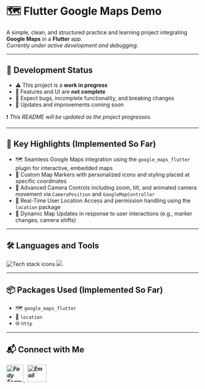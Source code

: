 # 🗺️ Flutter Google Maps Demo

A simple, clean, and structured practice and learning project integrating **Google Maps** in a **Flutter** app.  
*Currently under active development and debugging.*

---

## 🚧 Development Status

- ⚠️ This project is a **work in progress**  
- 🚫 Features and UI are **not complete**  
- 🐞 Expect bugs, incomplete functionality, and breaking changes  
- 🔄 Updates and improvements coming soon

❗ *This README will be updated as the project progresses.*

---

## 🎯 Key Highlights (Implemented So Far)

- 🗺️ Seamless Google Maps integration using the `google_maps_flutter` plugin for interactive, embedded maps  
- 📍 Custom Map Markers with personalized icons and styling placed at specific coordinates  
- 🎥 Advanced Camera Controls including zoom, tilt, and animated camera movement via `CameraPosition` and `GoogleMapController`  
- 🧭 Real-Time User Location Access and permission handling using the `location` package  
- 🔁 Dynamic Map Updates in response to user interactions (e.g., marker changes, camera shifts)  

---

## 🛠️ Languages and Tools

<p align="left"> 
        <img src="https://skillicons.dev/icons?i=flutter,dart,vscode,git,github" alt="Tech stack icons" />
        <img src="https://skillicons.dev/icons?i=postman" />
</p>

---

## 📦 Packages Used (Implemented So Far)

- 🗺️ `google_maps_flutter`
- 📍 `location` 
- 🌐 `http` 

---

## 📬 Connect with Me

<h5 align="left"> 
  <a href="https://www.linkedin.com/in/fady-esam/" target="_blank"> 
    <img src="https://raw.githubusercontent.com/rahuldkjain/github-profile-readme-generator/master/src/images/icons/Social/linked-in-alt.svg" alt="Fady Esam" height="45" width="45" /> 
  </a> 
  &nbsp;
  <a href="mailto:fady.esam.0101@gmail.com" target="_blank"> 
    <img src="https://cdn-icons-png.flaticon.com/512/732/732200.png" alt="Email" height="45" width="50" /> 
  </a> 
</h5>

